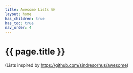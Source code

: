 ```yaml
---
title: Awesome Lists 😎
layout: home
has_children: true
has_toc: true
nav_order: 4
---
```


# {{ page.title }}

(Lists inspired by <https://github.com/sindresorhus/awesome>)
